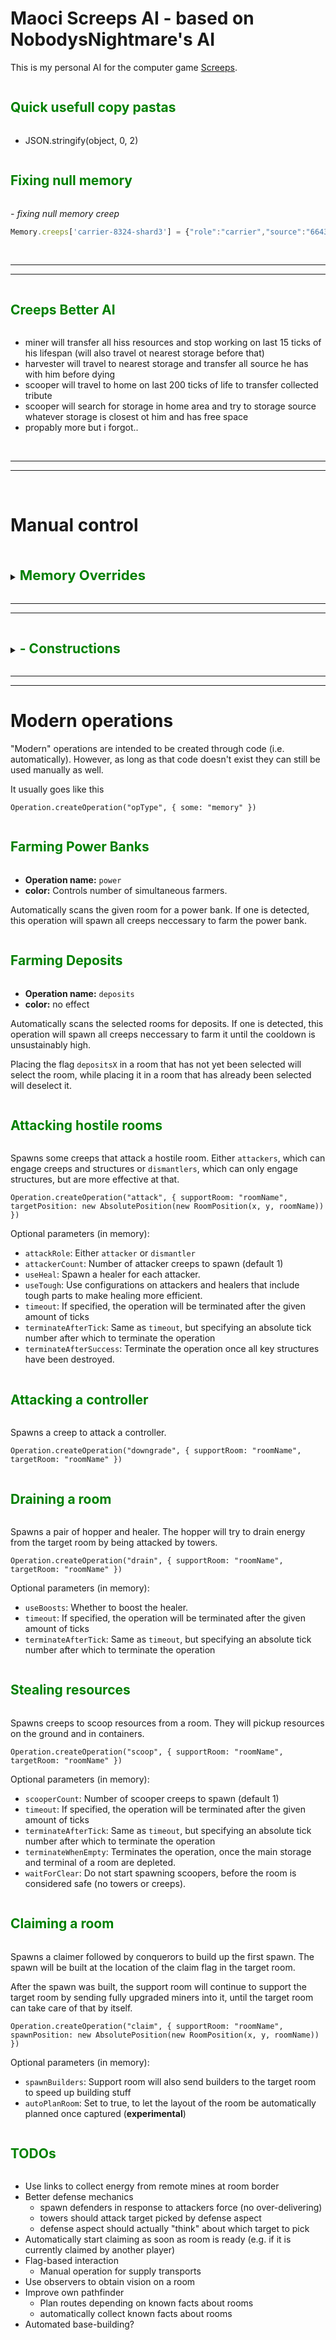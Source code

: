 # Maoci Screeps AI - based on NobodysNightmare's AI

This is my personal AI for the computer game [Screeps](https://screeps.com).

## Quick usefull copy pastas  

- JSON.stringify(object, 0, 2)

## Fixing null memory

<i>- fixing null memory creep</i>
```js
Memory.creeps['carrier-8324-shard3'] = {"role":"carrier","source":"66436ada4c1aa6dfe04d1b6a","destination":"66435ae37a42e59b8fe7effe","resource":"energy","_goto":{"lastPos":{"x":40,"y":11},"target":{"x":37,"y":13,"roomName":"E21S56"},"stuck":0,"path":"686"},"waitStart":null}
```

<br><hr><hr>

## Creeps Better AI
 - miner will transfer all hiss resources and stop working on last 15 ticks of his lifespan (will also travel ot nearest storage before that)
 - harvester will travel to nearest storage and transfer all source he has with him before dying
 - scooper will travel to home on last 200 ticks of life to transfer collected tribute
 - scooper will search for storage in home area and try to storage source whatever storage is closest ot him and has free space
 - propably more but i forgot..


  
<br><hr><hr><br>
    
    
    
# Manual control

<details>
<style>h2 {color:green;display:inline-block}</style>
<summary><h2 style="font-size:22px">Memory Overrides</h2></summary>

<h2>`Memory.disableDiscovery`</h2>

disables the creeper run function, and respawning

<h2>`Memory.disableObserver`</h2>

disables the creeper run function, and respawning

<h2>`Memory.hibernateGclFarming`</h2>

If `true`, RCL 8 rooms will only perform a minimal amount of upgrading,
but not upgrade at the maximum possible rate. This is intended to significantly
reduce the amount of energy spent, which in turn can shut down a larger part of
CPU consumption, since fewer remote mines should be necessary.

<h2>`Memory.sellPower`</h2>

If `true`, power is sold on the market rather than being refined.

<h2>`Memory.onlySellToNpcs`</h2>

If `true`, no trading will be performed with other players. Market code will
only consider NPC traders to sell resources.

<h2>`Memory.disableAutoExpansion`</h2>

If `true`, the AI will not try to automatically expand into new rooms.
This is useful if politics should drive expansion.

Note: Automatic expansion is currently experimental. It affects both
claiming new rooms and choosing remote mines.

<h2>`Memory.generatePixels`</h2>

Global switch to enable pixel generation. Pixels will be generated whenever the
bucket is full.
</details>
  
<hr><hr>

<details>
<summary><h2> - Constructions</h2></summary>

Multiple structures and structure groups can be pre-planned.
The general rule is to place a flag called `buildName`, to plan a structure called
`Name` (see below for valid values) at the specified position.
Using a flag called `removeName` you can remove the named structure at that position.

Depending on the structure, only a limited amount might be planned or the flag color might
have a meaning.

<h2>Extension Clusters</h2>

* **Building name:** `extensionCluster`
* **color:** no significance

Marks an area where multiple extensions will be built. The outline exactly fits the
roads that will be placed around the extensions.

<h2>Towers</h2>

* **Building name:** `tower`
* **color:** no significance

Plans a tower at the specified location.

<h2>Storage</h2>

* **Building name:** `storage`
* **color:** Determines direction of attached link. Starting top, clockwise.
  Only the first 4 colors are valid.

Marks the spot where the storage of the room shall be built. The outlines arrow indicates
at which location the associated link of the storage will be placed.

Note: Since only one storage can be placed, placing additional storages will clear the old
storage location.

<h2>Terminal</h2>

* **Building name:** `terminal`
* **color:** no significance

Plans a terminal at the specified location.

<h2>Reactor</h2>

* **Building name:** `reactor`
* **color:** Determines direction of entrance into reactor. Starting top left, clockwise.
  Only the first 4 colors are valid.

Around that spot labs will be built that will then process minerals to
compounds.

<h2>Booster</h2>

* **Building name:** `booster`
* **color:** no effect

Build a lab that will be used to boost creeps.

<h2>Walls</h2>

* **Building name:** `wall`

Need to place flag twice. First flag will set the start position, second flag the end.
Wall will be built as the corner from start to end, going into horizontal direction first.

<h2>Spawning Creeps</h2>

There are multiple creep spawning operations available. They are all controlled using the same scheme.
The room that should spawn creeps receives a flag called `spawnNameX`, where `Name` is the name of the
operation (see below) and `X` is the operation identifier (e.g. `1`). The room targeted by the operation receives
a flag called `nameX`, where `name` and `X` again refer to the name and identifier of the operation.

Depending on the operation, the color of the spawn flag might indicate the strength of the operation
(see below). Having different operation identifiers allows to run multiple operations of the same type
simultaneously.

Some operations might not require flag to be permanently placed (see description below).
</details>
  
<hr><hr>



<h1>Modern operations</h1>

"Modern" operations are intended to be created through code (i.e. automatically).
However, as long as that code doesn't exist they can still be used manually as well.

It usually goes like this

    Operation.createOperation("opType", { some: "memory" })

<h2>Farming Power Banks</h2>

* **Operation name:** `power`
* **color:** Controls number of simultaneous farmers.

Automatically scans the given room for a power bank. If one is detected, this operation will spawn
all creeps neccessary to farm the power bank.

<h2>Farming Deposits</h2>

* **Operation name:** `deposits`
* **color:** no effect

Automatically scans the selected rooms for deposits. If one is detected, this operation will spawn
all creeps neccessary to farm it until the cooldown is unsustainably high.

Placing the flag `depositsX` in a room that has not yet been selected will select the room,
while placing it in a room that has already been selected will deselect it.

<h2>Attacking hostile rooms</h2>

Spawns some creeps that attack a hostile room. Either `attackers`, which can engage creeps and structures
or `dismantlers`, which can only engage structures, but are more effective at that.

    Operation.createOperation("attack", { supportRoom: "roomName", targetPosition: new AbsolutePosition(new RoomPosition(x, y, roomName)) })

Optional parameters (in memory):

* `attackRole`: Either `attacker` or `dismantler`
* `attackerCount`: Number of attacker creeps to spawn (default 1)
* `useHeal`: Spawn a healer for each attacker.
* `useTough`: Use configurations on attackers and healers that include tough parts to make healing more efficient.
* `timeout`: If specified, the operation will be terminated after the given amount of ticks
* `terminateAfterTick`: Same as `timeout`, but specifying an absolute tick number after which to terminate the operation
* `terminateAfterSuccess`: Terminate the operation once all key structures have been destroyed.

<h2>Attacking a controller</h2>

Spawns a creep to attack a controller.

    Operation.createOperation("downgrade", { supportRoom: "roomName", targetRoom: "roomName" })

<h2>Draining a room</h2>

Spawns a pair of hopper and healer. The hopper will try to drain energy from the target room by being
attacked by towers.

    Operation.createOperation("drain", { supportRoom: "roomName", targetRoom: "roomName" })

Optional parameters (in memory):

* `useBoosts`: Whether to boost the healer.
* `timeout`: If specified, the operation will be terminated after the given amount of ticks
* `terminateAfterTick`: Same as `timeout`, but specifying an absolute tick number after which to terminate the operation

<h2>Stealing resources</h2>

Spawns creeps to scoop resources from a room.
They will pickup resources on the ground and in containers.

    Operation.createOperation("scoop", { supportRoom: "roomName", targetRoom: "roomName" })

Optional parameters (in memory):

* `scooperCount`: Number of scooper creeps to spawn (default 1)
* `timeout`: If specified, the operation will be terminated after the given amount of ticks
* `terminateAfterTick`: Same as `timeout`, but specifying an absolute tick number after which to terminate the operation
* `terminateWhenEmpty`: Terminates the operation, once the main storage and terminal of a room are depleted.
* `waitForClear`: Do not start spawning scoopers, before the room is considered safe (no towers or creeps).

<h2>Claiming a room</h2>

Spawns a claimer followed by conquerors to build up the first spawn. The spawn will be built
at the location of the claim flag in the target room.

After the spawn was built, the support room will continue to support the target room by sending
fully upgraded miners into it, until the target room can take care of that by itself.

    Operation.createOperation("claim", { supportRoom: "roomName", spawnPosition: new AbsolutePosition(new RoomPosition(x, y, roomName)) })

Optional parameters (in memory):

* `spawnBuilders`: Support room will also send builders to the target room to speed up building stuff
* `autoPlanRoom`: Set to true, to let the layout of the room be automatically planned once captured (**experimental**)

## TODOs

* Use links to collect energy from remote mines at room border
* Better defense mechanics
    * spawn defenders in response to attackers force (no over-delivering)
    * towers should attack target picked by defense aspect
    * defense aspect should actually "think" about which target to pick
* Automatically start claiming as soon as room is ready (e.g. if it is currently claimed by another player)
* Flag-based interaction
    * Manual operation for supply transports
* Use observers to obtain vision on a room
* Improve own pathfinder
    * Plan routes depending on known facts about rooms
    * automatically collect known facts about rooms
* Automated base-building?
